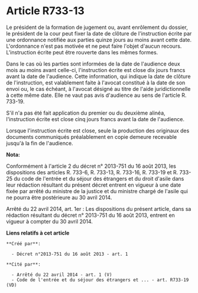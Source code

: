 # Article R733-13

Le président de la formation de jugement ou, avant enrôlement du dossier, le président de la cour peut fixer la date de
clôture de l'instruction écrite par une ordonnance notifiée aux parties quinze jours au moins avant cette date. L'ordonnance
n'est pas motivée et ne peut faire l'objet d'aucun recours. L'instruction écrite peut être rouverte dans les mêmes formes. 

Dans le cas où les parties sont informées de la date de l'audience deux mois au moins avant celle-ci, l'instruction écrite
est close dix jours francs avant la date de l'audience. Cette information, qui indique la date de clôture de l'instruction,
est valablement faite à l'avocat constitué à la date de son envoi ou, le cas échéant, à l'avocat désigné au titre de l'aide
juridictionnelle à cette même date. Elle ne vaut pas avis d'audience au sens de l'article R. 733-19. 

S'il n'a pas été fait application du premier ou du deuxième alinéa, l'instruction écrite est close cinq jours francs avant la
date de l'audience. 

Lorsque l'instruction écrite est close, seule la production des originaux des documents communiqués préalablement en copie
demeure recevable jusqu'à la fin de l'audience.

**Nota:**

Conformément à l'article 2 du décret n° 2013-751 du 16 août 2013, les dispositions des articles R. 733-6, R. 733-13, R.
733-16, R. 733-19 et R. 733-25 du code de l'entrée et du séjour des étrangers et du droit d'asile dans leur rédaction
résultant du présent décret entrent en vigueur à une date fixée par arrêté du ministre de la justice et du ministre chargé de
l'asile qui ne pourra être postérieure au 30 avril 2014.

Arrêté du 22 avril 2014, art. 1er : Les dispositions du présent article, dans sa rédaction résultant du décret n° 2013-751 du
16 août 2013, entrent en vigueur à compter du 30 avril 2014.

**Liens relatifs à cet article**

	**Créé par**:

	  - Décret n°2013-751 du 16 août 2013 - art. 1

	**Cité par**:

	  - Arrêté du 22 avril 2014 - art. 1 (V)
	  - Code de l'entrée et du séjour des étrangers et ... - art. R733-19 (VD)
